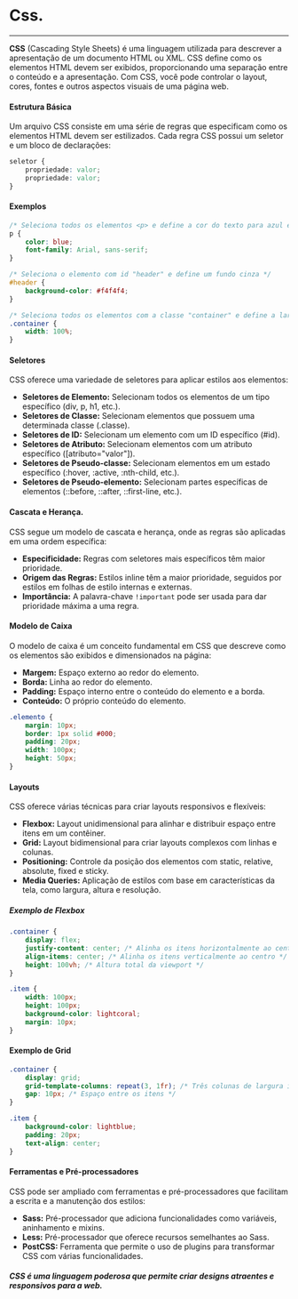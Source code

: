 # Css.
___

**CSS** (Cascading Style Sheets) é uma linguagem utilizada para descrever a apresentação de um documento HTML ou XML. CSS define como os elementos HTML devem ser exibidos, proporcionando uma separação entre o conteúdo e a apresentação. Com CSS, você pode controlar o layout, cores, fontes e outros aspectos visuais de uma página web.

#### Estrutura Básica

Um arquivo CSS consiste em uma série de regras que especificam como os elementos HTML devem ser estilizados. Cada regra CSS possui um seletor e um bloco de declarações:

~~~css
seletor {
    propriedade: valor;
    propriedade: valor;
}
~~~
#### Exemplos
~~~css
/* Seleciona todos os elementos <p> e define a cor do texto para azul e a fonte para Arial */
p {
    color: blue;
    font-family: Arial, sans-serif;
}

/* Seleciona o elemento com id "header" e define um fundo cinza */
#header {
    background-color: #f4f4f4;
}

/* Seleciona todos os elementos com a classe "container" e define a largura para 100% */
.container {
    width: 100%;
}
~~~

#### Seletores

CSS oferece uma variedade de seletores para aplicar estilos aos elementos:

* **Seletores de Elemento:** Selecionam todos os elementos de um tipo específico (div, p, h1, etc.).
* **Seletores de Classe:** Selecionam elementos que possuem uma determinada classe (.classe).
* **Seletores de ID:** Selecionam um elemento com um ID específico (#id).
* **Seletores de Atributo:** Selecionam elementos com um atributo específico ([atributo="valor"]).
* **Seletores de Pseudo-classe:** Selecionam elementos em um estado específico (:hover, :active, :nth-child, etc.).
* **Seletores de Pseudo-elemento:** Selecionam partes específicas de elementos (::before, ::after, ::first-line, etc.).

#### Cascata e Herança.

CSS segue um modelo de cascata e herança, onde as regras são aplicadas em uma ordem específica:

* **Especificidade:** Regras com seletores mais específicos têm maior prioridade.
* **Origem das Regras:** Estilos inline têm a maior prioridade, seguidos por estilos em folhas de estilo internas e externas.
* **Importância:** A palavra-chave `!important` pode ser usada para dar prioridade máxima a uma regra.

#### Modelo de Caixa

O modelo de caixa é um conceito fundamental em CSS que descreve como os elementos são exibidos e dimensionados na página:

* **Margem:** Espaço externo ao redor do elemento.
* **Borda:** Linha ao redor do elemento.
* **Padding:** Espaço interno entre o conteúdo do elemento e a borda.
* **Conteúdo:** O próprio conteúdo do elemento.

~~~css
.elemento {
    margin: 10px;
    border: 1px solid #000;
    padding: 20px;
    width: 100px;
    height: 50px;
}
~~~
#### Layouts

CSS oferece várias técnicas para criar layouts responsivos e flexíveis:

* **Flexbox:** Layout unidimensional para alinhar e distribuir espaço entre itens em um contêiner.
* **Grid:** Layout bidimensional para criar layouts complexos com linhas e colunas.
* **Positioning:** Controle da posição dos elementos com static, relative, absolute, fixed e sticky.
* **Media Queries:** Aplicação de estilos com base em características da tela, como largura, altura e resolução.

##### Exemplo de Flexbox

~~~css
.container {
    display: flex;
    justify-content: center; /* Alinha os itens horizontalmente ao centro */
    align-items: center; /* Alinha os itens verticalmente ao centro */
    height: 100vh; /* Altura total da viewport */
}

.item {
    width: 100px;
    height: 100px;
    background-color: lightcoral;
    margin: 10px;
}
~~~

#### Exemplo de Grid

~~~css
.container {
    display: grid;
    grid-template-columns: repeat(3, 1fr); /* Três colunas de largura igual */
    gap: 10px; /* Espaço entre os itens */
}

.item {
    background-color: lightblue;
    padding: 20px;
    text-align: center;
}
~~~

#### Ferramentas e Pré-processadores

CSS pode ser ampliado com ferramentas e pré-processadores que facilitam a escrita e a manutenção dos estilos:

* **Sass:** Pré-processador que adiciona funcionalidades como variáveis, aninhamento e mixins.
* **Less:** Pré-processador que oferece recursos semelhantes ao Sass.
* **PostCSS:** Ferramenta que permite o uso de plugins para transformar CSS com várias funcionalidades.

##### CSS é uma linguagem poderosa que permite criar designs atraentes e responsivos para a web.